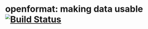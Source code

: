 # openformat: making data usable [![Build Status](https://travis-ci.org/tillahoffmann/openformat.svg?branch=master)](https://travis-ci.org/tillahoffmann/openformat)
